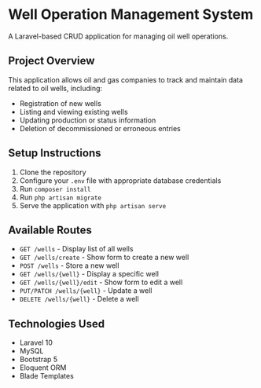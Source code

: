 # Well Operation Management System

A Laravel-based CRUD application for managing oil well operations.

## Project Overview

This application allows oil and gas companies to track and maintain data related to oil wells, including:

-   Registration of new wells
-   Listing and viewing existing wells
-   Updating production or status information
-   Deletion of decommissioned or erroneous entries

## Setup Instructions

1. Clone the repository
2. Configure your `.env` file with appropriate database credentials
3. Run `composer install`
4. Run `php artisan migrate`
5. Serve the application with `php artisan serve`

## Available Routes

-   `GET /wells` - Display list of all wells
-   `GET /wells/create` - Show form to create a new well
-   `POST /wells` - Store a new well
-   `GET /wells/{well}` - Display a specific well
-   `GET /wells/{well}/edit` - Show form to edit a well
-   `PUT/PATCH /wells/{well}` - Update a well
-   `DELETE /wells/{well}` - Delete a well

## Technologies Used

-   Laravel 10
-   MySQL
-   Bootstrap 5
-   Eloquent ORM
-   Blade Templates

